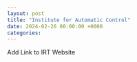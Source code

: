 ```yaml
---
layout: post
title: "Institute for Automatic Control"
date: 2024-02-26 00:00:00 +0000
categories: 
---
```


Add Link to IRT Website
